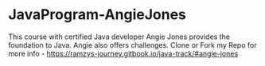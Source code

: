 # JavaProgram-AngieJones
This course with certified Java developer Angie Jones provides the foundation to Java. Angie also offers challenges.
Clone or Fork my Repo
for more info - https://ramzys-journey.gitbook.io/java-track/#angie-jones
